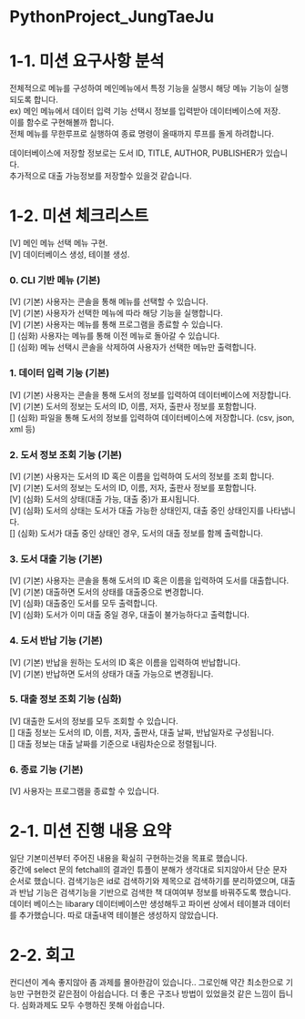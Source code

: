 # PythonProject_JungTaeJu

# 1-1. 미션 요구사항 분석 

전체적으로 메뉴를 구성하여 메인메뉴에서 특정 기능을 실행시 해당 메뉴 기능이 실행 되도록 합니다.<br>
ex) 메인 메뉴에서 데이터 입력 기능 선택시 정보를 입력받아 데이터베이스에 저장. <br>
이를 함수로 구현해볼까 합니다. <br>
전체 메뉴를 무한루프로 실행하여 종료 명령이 올때까지 루프를 돌게 하려합니다. 

데이터베이스에 저장할 정보로는 도서 ID, TITLE, AUTHOR, PUBLISHER가 있습니다. <br>
추가적으로 대출 가능정보를 저장할수 있을것 같습니다.

# 1-2. 미션 체크리스트

[V] 메인 메뉴 선택 메뉴 구현. <br>
[V] 데이터베이스 생성, 테이블 생성.<br>

### 0. CLI 기반 메뉴 (기본)

[V] (기본) 사용자는 콘솔을 통해 메뉴를 선택할 수 있습니다.<br>
[V] (기본) 사용자가 선택한 메뉴에 따라 해당 기능을 실행합니다.<br>
[V] (기본) 사용자는 메뉴를 통해 프로그램을 종료할 수 있습니다.<br>
[] (심화) 사용자는 메뉴를 통해 이전 메뉴로 돌아갈 수 있습니다.<br>
[] (심화) 메뉴 선택시 콘솔을 삭제하여 사용자가 선택한 메뉴만 출력합니다.<br>

### 1. 데이터 입력 기능 (기본)

[V] (기본) 사용자는 콘솔을 통해 도서의 정보를 입력하여 데이터베이스에 저장합니다.<br>
[V] (기본) 도서의 정보는 도서의 ID, 이름, 저자, 출판사 정보를 포함합니다.<br>
[] (심화) 파일을 통해 도서의 정보를 입력하여 데이터베이스에 저장합니다. (csv, json, xml 등)<br>

### 2. 도서 정보 조회 기능 (기본)

[V] (기본) 사용자는 도서의 ID 혹은 이름을 입력하여 도서의 정보를 조회 합니다.<br>
[V] (기본) 도서의 정보는 도서의 ID, 이름, 저자, 출판사 정보를 포함합니다.<br>
[V] (심화) 도서의 상태(대출 가능, 대출 중)가 표시됩니다.<br>
[V] (심화) 도서의 상태는 도서가 대출 가능한 상태인지, 대출 중인 상태인지를 나타냅니다.<br>
[] (심화) 도서가 대출 중인 상태인 경우, 도서의 대출 정보를 함께 출력합니다.<br>

### 3. 도서 대출 기능 (기본)

[V] (기본) 사용자는 콘솔을 통해 도서의 ID 혹은 이름을 입력하여 도서를 대출합니다.<br>
[V] (기본) 대출하면 도서의 상태를 대출중으로 변경합니다.<br>
[V] (심화) 대출중인 도서를 모두 출력합니다.<br>
[V] (심화) 도서가 이미 대출 중일 경우, 대출이 불가능하다고 출력합니다.<br>

### 4. 도서 반납 기능 (기본)

[V] (기본) 반납을 원하는 도서의 ID 혹은 이름을 입력하여 반납합니다.<br>
[V] (기본) 반납하면 도서의 상태가 대출 가능으로 변경됩니다.<br>

### 5. 대출 정보 조회 기능 (심화)
[V] 대출한 도서의 정보를 모두 조회할 수 있습니다.<br>
[] 대출 정보는 도서의 ID, 이름, 저자, 출판사, 대출 날짜, 반납일자로 구성됩니다.<br>
[] 대출 정보는 대출 날짜를 기준으로 내림차순으로 정렬됩니다.<br>

### 6. 종료 기능 (기본)

[V] 사용자는 프로그램을 종료할 수 있습니다.<br>


# 2-1. 미션 진행 내용 요약

일단 기본미션부터 주어진 내용을 확실히 구현하는것을 목표로 했습니다.<br>
중간에 select 문의 fetchall의 결과인 튜플이 분해가 생각대로 되지않아서 단순 문자 순서로 했습니다.
검색기능은 id로 검색하기와 제목으로 검색하기를 분리하였으며,
대출과 반납 기능은 검색기능을 기반으로 검색한 책 대여여부 정보를 바꿔주도록 했습니다.
데이터 베이스는 libarary 데이터베이스만 생성해두고 파이썬 상에서 테이블과 데이터를 추가했습니다.
따로 대출내역 테이블은 생성하지 않았습니다.


# 2-2. 회고

컨디션이 계속 좋지않아 좀 과제를 몰아한감이 있습니다.. 그로인해 약간 최소한으로 기능만 구현한것 같은점이 아쉽습니다.
더 좋은 구조나 방법이 있었을것 같은 느낌이 듭니다. 심화과제도 모두 수행하진 못해 아쉽습니다.